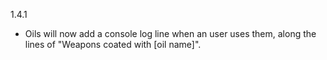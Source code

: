 1.4.1

- Oils will now add a console log line when an user uses them, along the lines of "Weapons coated with [oil name]".
